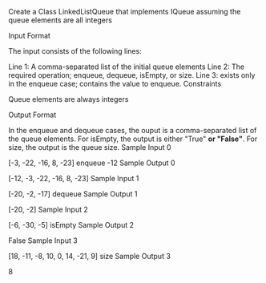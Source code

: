 Create a Class LinkedListQueue that implements IQueue assuming the queue elements are all integers

Input Format

The input consists of the following lines:

Line 1: A comma-separated list of the initial queue elements
Line 2: The required operation; enqueue, dequeue, isEmpty, or size.
Line 3: exists only in the enqueue case; contains the value to enqueue.
Constraints

Queue elements are always integers

Output Format

In the enqueue and dequeue cases, the ouput is a comma-separated list of the queue elements.
For isEmpty, the output is either "True" **or "False"**.
For size, the output is the queue size.
Sample Input 0

[-3, -22, -16, 8, -23]
enqueue
-12
Sample Output 0

[-12, -3, -22, -16, 8, -23]
Sample Input 1

[-20, -2, -17]
dequeue
Sample Output 1

[-20, -2]
Sample Input 2

[-6, -30, -5]
isEmpty
Sample Output 2

False
Sample Input 3

[18, -11, -8, 10, 0, 14, -21, 9]
size
Sample Output 3

8